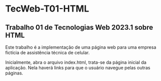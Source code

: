 # TecWeb-T01-HTML
## Trabalho 01 de Tecnologias Web 2023.1 sobre HTML<br>

Este trabalho é a implementação de uma página web para uma empresa fictícia de assistência técnica de celular.

Inicialmente, abra o arquivo index.html, trata-se da página inicial da aplicação. Nela haverá links para que o usuário navegue pelas outras páginas.



